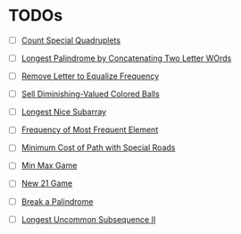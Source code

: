 # TODOs

- [ ] [Count Special Quadruplets](https://leetcode.com/problems/count-special-quadruplets/description/)
- [ ] [Longest Palindrome by Concatenating Two Letter WOrds](https://leetcode.com/problems/longest-palindrome-by-concatenating-two-letter-words/description/)
- [ ] [Remove Letter to Equalize Frequency](https://leetcode.com/problems/remove-letter-to-equalize-frequency/description/)
- [ ] [Sell Diminishing-Valued Colored Balls](https://leetcode.com/problems/sell-diminishing-valued-colored-balls/)
- [ ] [Longest Nice Subarray](https://leetcode.com/problems/longest-nice-subarray/)
- [ ] [Frequency of Most Frequent Element](https://leetcode.com/problems/frequency-of-the-most-frequent-element/)
- [ ] [Minimum Cost of Path with Special Roads](https://leetcode.com/problems/minimum-cost-of-a-path-with-special-roads/)
- [ ] [Min Max Game](https://leetcode.com/problems/min-max-game/description/)
- [ ] [New 21 Game](https://leetcode.com/problems/new-21-game/description/)
- [ ] [Break a Palindrome](https://leetcode.com/problems/break-a-palindrome/description/)
- [ ] [Longest Uncommon Subsequence II](https://leetcode.com/problems/longest-uncommon-subsequence-ii/description/)



